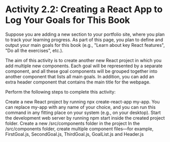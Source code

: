 # Activity 2.2: Creating a React App to Log Your Goals for This Book 

Suppose you are adding a new section to your portfolio site, where you plan to track your learning progress. As part of this page, you plan to define and output your main goals for this book (e.g., "Learn about key React features", "Do all the exercises", etc.). 

The aim of this activity is to create another new React project in which you add multiple new components. Each goal will be represented by a separate component, and all these goal components will be grouped together into another component that lists all main goals. In addition, you can add an extra header component that contains the main title for the webpage. 

Perform the following steps to complete this activity:

Create a new React project by running npx create-react-app my-app. You can replace my-app with any name of your choice, and you can run this command in any fitting place on your system (e.g., on your desktop). Start the development web server by running npm start inside the created project folder. 
Create a new /src/components folder in the project 
In the /src/components folder, create multiple component files—for example, FirstGoal.js, SecondGoal.js, ThirdGoal.js, GoalList.js and Header.js 
